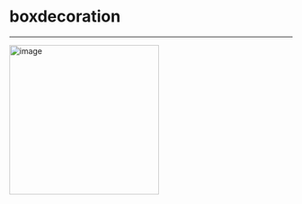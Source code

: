 # boxdecoration

----------------------------------------

<img width="266" alt="image" src="https://user-images.githubusercontent.com/39526249/170483126-3bb8da57-c575-4f2a-a72c-db6e0abf4ba4.png">
